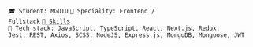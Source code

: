 <code>🎓 Student: MGUTU</code> <code>👷 Speciality: Frontend / Fullstack</code> <code>[🧮 Skills](SKILLS.md)</code><br>
<code>🔧 Tech stack: JavaScript, TypeScript, React, Next.js, Redux, Jest, REST, Axios, SCSS, NodeJS, Express.js, MongoDB, Mongoose, JWT
</code>

